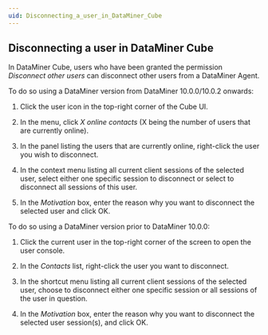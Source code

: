 ```yaml
---
uid: Disconnecting_a_user_in_DataMiner_Cube
---
```


## Disconnecting a user in DataMiner Cube

In DataMiner Cube, users who have been granted the permission *Disconnect other users* can disconnect other users from a DataMiner Agent.

To do so using a DataMiner version from DataMiner 10.0.0/10.0.2 onwards:

1. Click the user icon in the top-right corner of the Cube UI.

2. In the menu, click *X online contacts* (X being the number of users that are currently online).

3. In the panel listing the users that are currently online, right-click the user you wish to disconnect.

4. In the context menu listing all current client sessions of the selected user, select either one specific session to disconnect or select to disconnect all sessions of this user.

5. In the *Motivation* box, enter the reason why you want to disconnect the selected user and click OK.

To do so using a DataMiner version prior to DataMiner 10.0.0:

1. Click the current user in the top-right corner of the screen to open the user console.

2. In the *Contacts* list, right-click the user you want to disconnect.

3. In the shortcut menu listing all current client sessions of the selected user, choose to disconnect either one specific session or all sessions of the user in question.

4. In the *Motivation* box, enter the reason why you want to disconnect the selected user session(s), and click OK.
